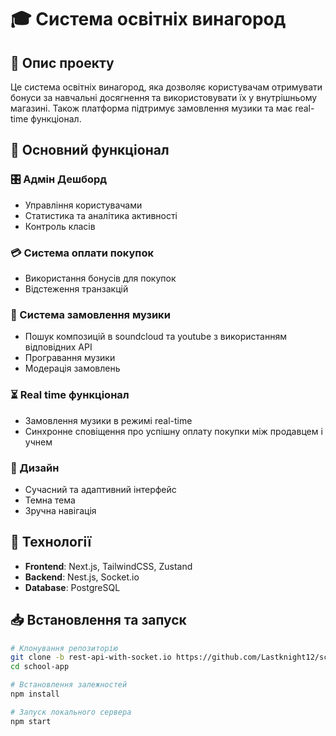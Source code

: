 # 🎓 Система освітніх винагород

## 📌 Опис проекту
Це система освітніх винагород, яка дозволяє користувачам отримувати бонуси за навчальні досягнення та використовувати їх у внутрішньому магазині. Також платформа підтримує замовлення музики та має real-time функціонал.

## 🚀 Основний функціонал

### 🎛️ Адмін Дешборд
- Управління користувачами
- Статистика та аналітика активності
- Контроль класів

### 💳 Система оплати покупок
- Використання бонусів для покупок
- Відстеження транзакцій

### 🎵 Система замовлення музики
- Пошук композицій в soundcloud та youtube з використанням відповідних API
- Програвання музики
- Модерація замовлень

### ⏳ Real time функціонал
- Замовлення музики в режимі real-time
- Синхронне сповіщення про успішну оплату покупки між продавцем і учнем

### 🎨 Дизайн
- Сучасний та адаптивний інтерфейс
- Темна тема
- Зручна навігація

## 🔧 Технології
- **Frontend**: Next.js, TailwindCSS, Zustand
- **Backend**: Nest.js, Socket.io
- **Database**: PostgreSQL

## 📥 Встановлення та запуск
```sh
# Клонування репозиторію
git clone -b rest-api-with-socket.io https://github.com/Lastknight12/school-app
cd school-app

# Встановлення залежностей
npm install

# Запуск локального сервера
npm start
```

